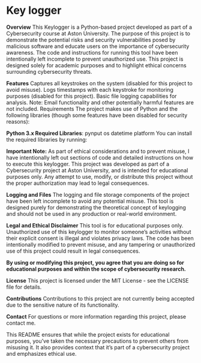 # Key logger

**Overview**
This Keylogger is a Python-based project developed as part of a Cybersecurity course at Aston University. The purpose of this project is to demonstrate the potential risks and security vulnerabilities posed by malicious software and educate users on the importance of cybersecurity awareness. The code and instructions for running this tool have been intentionally left incomplete to prevent unauthorized use. This project is designed solely for academic purposes and to highlight ethical concerns surrounding cybersecurity threats.

**Features**
Captures all keystrokes on the system (disabled for this project to avoid misuse).
Logs timestamps with each keystroke for monitoring purposes (disabled for this project).
Basic file logging capabilities for analysis.
Note: Email functionality and other potentially harmful features are not included.
Requirements
The project makes use of Python and the following libraries (though some features have been disabled for security reasons):

**Python 3.x Required Libraries**:
pynput
os
datetime
platform
You can install the required libraries by running:

**Important Note:**
As part of ethical considerations and to prevent misuse, I have intentionally left out sections of code and detailed instructions on how to execute this keylogger. This project was developed as part of a Cybersecurity project at Aston University, and is intended for educational purposes only. Any attempt to use, modify, or distribute this project without the proper authorization may lead to legal consequences.

**Logging and Files**
The logging and file storage components of the project have been left incomplete to avoid any potential misuse. This tool is designed purely for demonstrating the theoretical concept of keylogging and should not be used in any production or real-world environment.

**Legal and Ethical Disclaimer**
This tool is for educational purposes only. Unauthorized use of this keylogger to monitor someone’s activities without their explicit consent is illegal and violates privacy laws. The code has been intentionally modified to prevent misuse, and any tampering or unauthorized use of this project could result in legal consequences.

**By using or modifying this project, you agree that you are doing so for educational purposes and within the scope of cybersecurity research.**

**License**
This project is licensed under the MIT License - see the LICENSE file for details.

**Contributions**
Contributions to this project are not currently being accepted due to the sensitive nature of its functionality.

**Contact**
For questions or more information regarding this project, please contact me.


This README ensures that while the project exists for educational purposes, you’ve taken the necessary precautions to prevent others from misusing it. It also provides context that it’s part of a cybersecurity project and emphasizes ethical use.






